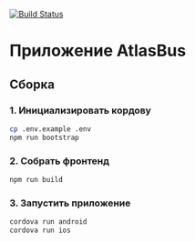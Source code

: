 [![Build Status](https://app.bitrise.io/app/33f4534ac9de2eb6/status.svg?token=hIlPxyRHrs63ghq-yoz7Kw&branch=feat/cordova)](https://app.bitrise.io/app/33f4534ac9de2eb6)

# Приложение AtlasBus

## Сборка

### 1. Инициализировать кордову

```bash
cp .env.example .env
npm run bootstrap
```

### 2. Собрать фронтенд

```bash
npm run build
```

### 3. Запустить приложениe

```bash
cordova run android
cordova run ios
```
